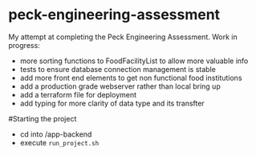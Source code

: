 # peck-engineering-assessment
My attempt at completing the Peck Engineering Assessment.
Work in progress:
- more sorting functions to FoodFacilityList to allow more valuable info
- tests to ensure database connection management is stable
- add more front end elements to get non functional food institutions
- add a production grade webserver rather than local bring up
- add a terraform file for deployment
- add typing for more clarity of data type and its transfter

#Starting the project
- cd into /app-backend
- execute `run_project.sh`
